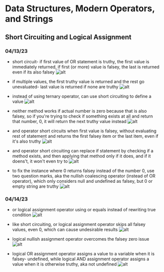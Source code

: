 # Data Structures, Modern Operators, and Strings
## Short Circuiting and Logical Assignment

### 04/13/23
- short circuit- if first value of OR statement is truthy, the first value is immediately returned, if first (or more) value is falsey, the last is returned even if its also falsey
![alt](../images/09-data-structures/0903-short-circuiting-logical-assignment/2023-04-13-27a.png)

- if multiple values, the first truthy value is returned and the rest go unevaluated- last value is returned if none are truthy
![alt](../images/09-data-structures/0903-short-circuiting-logical-assignment/2023-04-13-27b.png)

- instead of using ternary operator, can use short circuiting to define a value
![alt](../images/09-data-structures/0903-short-circuiting-logical-assignment/2023-04-13-28a.png)

- neither method works if actual number is zero because that is also falsey, so if you're trying to check if something exists at all and return that number, 0, it will return the next truthy value instead
![alt](../images/09-data-structures/0903-short-circuiting-logical-assignment/2023-04-13-28b.png)

- and operator short circuits when first value is falsey, without evaluating rest of statement and returns the first falsey item or the last item, even if it's also truthy
![alt](../images/09-data-structures/0903-short-circuiting-logical-assignment/2023-04-13-29.png)

- and operator short circuiting can replace if statement by checking if a method exists, and then applying that method only if it does, and if it doens't, it won't even try to
![alt](../images/09-data-structures/0903-short-circuiting-logical-assignment/2023-04-13-30.png)

- to fix the instance where 0 returns falsey instead of the number 0, use two question marks, aka the nullish coalescing operator (instead of OR operator), which only considers null and undefined as falsey, but 0 or empty string are truthy
![alt](../images/09-data-structures/0903-short-circuiting-logical-assignment/2023-04-13-31.png)

### 04/14/23

- or logical assignment operator using or equals instead of rewriting true condition
![alt](../images/09-data-structures/0903-short-circuiting-logical-assignment/2023-04-14-1a.png)

- like short circuiting, or logical assignment operator skips all falsey values, even 0, which can cause undesirable results
![alt](../images/09-data-structures/0903-short-circuiting-logical-assignment/2023-04-14-1b.png)

- logical nullish assignment operator overcomes the falsey zero issue
![alt](../images/09-data-structures/0903-short-circuiting-logical-assignment/2023-04-14-1c.png)

- logical OR assignment operator assigns a value to a variable when it is falsey- undefined, while logical AND assignment operator assigns a value when it is otherwise truthy, aka not undefined
![alt](../images/09-data-structures/0903-short-circuiting-logical-assignment/2023-04-14-1d.png)
